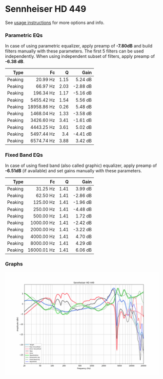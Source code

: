 # Sennheiser HD 449
See [usage instructions](https://github.com/jaakkopasanen/AutoEq#usage) for more options and info.

### Parametric EQs
In case of using parametric equalizer, apply preamp of **-7.80dB** and build filters manually
with these parameters. The first 5 filters can be used independently.
When using independent subset of filters, apply preamp of **-6.38 dB**.

| Type    | Fc          |    Q | Gain     |
|--------:|------------:|-----:|---------:|
| Peaking | 20.99 Hz    | 1.15 | 5.24 dB  |
| Peaking | 66.97 Hz    | 2.03 | -2.88 dB |
| Peaking | 196.34 Hz   | 1.17 | -5.16 dB |
| Peaking | 5455.42 Hz  | 1.54 | 5.56 dB  |
| Peaking | 18958.86 Hz | 0.26 | 5.48 dB  |
| Peaking | 1468.04 Hz  | 1.33 | -3.58 dB |
| Peaking | 3426.60 Hz  | 3.41 | -1.61 dB |
| Peaking | 4443.25 Hz  | 3.61 | 5.02 dB  |
| Peaking | 5497.44 Hz  | 3.4  | -4.41 dB |
| Peaking | 6574.74 Hz  | 3.88 | 3.42 dB  |

### Fixed Band EQs
In case of using fixed band (also called graphic) equalizer, apply preamp of **-6.51dB**
(if available) and set gains manually with these parameters.

| Type    | Fc          |    Q | Gain     |
|--------:|------------:|-----:|---------:|
| Peaking | 31.25 Hz    | 1.41 | 3.99 dB  |
| Peaking | 62.50 Hz    | 1.41 | -2.86 dB |
| Peaking | 125.00 Hz   | 1.41 | -1.96 dB |
| Peaking | 250.00 Hz   | 1.41 | -4.48 dB |
| Peaking | 500.00 Hz   | 1.41 | 1.72 dB  |
| Peaking | 1000.00 Hz  | 1.41 | -2.42 dB |
| Peaking | 2000.00 Hz  | 1.41 | -3.22 dB |
| Peaking | 4000.00 Hz  | 1.41 | 4.70 dB  |
| Peaking | 8000.00 Hz  | 1.41 | 4.29 dB  |
| Peaking | 16000.01 Hz | 1.41 | 6.06 dB  |

### Graphs
![](./Sennheiser%20HD%20449.png)